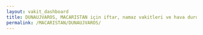 ```yaml
---
layout: vakit_dashboard
title: DUNAUJVAROS, MACARISTAN için iftar, namaz vakitleri ve hava durumu - ilçe/eyalet seç
permalink: /MACARISTAN/DUNAUJVAROS/
---
```


<script type="text/javascript">
  var GLOBAL_COUNTRY = 'MACARISTAN';
  var GLOBAL_CITY = 'DUNAUJVAROS';
  var GLOBAL_STATE = '';
  var lat = 72;
  var lon = 21;
</script>
